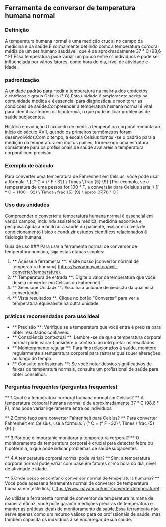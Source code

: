 ## Ferramenta de conversor de temperatura humana normal

### Definição
A temperatura humana normal é uma medição crucial no campo da medicina e da saúde.É normalmente definido como a temperatura corporal média de um ser humano saudável, que é de aproximadamente 37 ° C (98,6 ° F).Essa temperatura pode variar um pouco entre os indivíduos e pode ser influenciada por vários fatores, como hora do dia, nível de atividade e idade.

### padronização
A unidade padrão para medir a temperatura na maioria dos contextos científicos é graus Celsius (° C).Esta unidade é amplamente aceita na comunidade médica e é essencial para diagnosticar e monitorar as condições de saúde.Compreender a temperatura humana normal é vital para identificar febres ou hipotermia, o que pode indicar problemas de saúde subjacentes.

História e evolução
O conceito de medir a temperatura corporal remonta ao início do século XVII, quando os primeiros termômetros foram desenvolvidos.Com o tempo, a escala Celsius tornou -se o padrão para a medição da temperatura em muitos países, fornecendo uma estrutura consistente para os profissionais de saúde avaliarem a temperatura corporal com precisão.

### Exemplo de cálculo
Para converter uma temperatura de Fahrenheit em Celsius, você pode usar a fórmula:
\ [[
° C = (° F - 32) \ Times \ frac {5} {9}
\]
Por exemplo, se a temperatura de uma pessoa for 100 ° F, a conversão para Celsius seria:
\ [[
° C = (100 - 32) \ Times \ frac {5} {9} \ aprox 37,78 ° C
\]

### Uso das unidades
Compreender e converter a temperatura humana normal é essencial em vários campos, incluindo assistência médica, medicina esportiva e pesquisa.Ajuda a monitorar a saúde do paciente, avaliar os níveis de condicionamento físico e conduzir estudos científicos relacionados à fisiologia humana.

Guia de uso ###
Para usar a ferramenta normal de conversor de temperatura humana, siga estas etapas simples:
1. ** Acesse a ferramenta **: Visite nosso [conversor normal de temperatura humana] (https://www.inayam.co/unit-converter/temperature).
2. ** Temperatura de entrada **: Digite o valor da temperatura que você deseja converter em Celsius ou Fahrenheit.
3. ** Selecione Unidade **: Escolha a unidade de medição da qual está convertendo.
4. ** Vista resultados **: Clique no botão "Converter" para ver a temperatura equivalente na outra unidade.

### práticas recomendadas para uso ideal
- ** Precisão **: Verifique se a temperatura que você entra é precisa para obter resultados confiáveis.
- ** Consciência contextual **: Lembre -se de que a temperatura corporal normal pode variar;Considere o contexto ao interpretar os resultados.
- ** Monitoramento regular **: Para fins relacionados à saúde, monitore regularmente a temperatura corporal para rastrear quaisquer alterações ao longo do tempo.
- ** Consulte profissionais **: Se você notar desvios significativos de faixas de temperatura normais, consulte um profissional de saúde para obter conselhos.

### Perguntas frequentes (perguntas frequentes)

** 1.Qual é a temperatura corporal humana normal em Celsius? **
A temperatura corporal humana normal é de aproximadamente 37 ° C (98,6 ° F), mas pode variar ligeiramente entre os indivíduos.

** 2.Como faço para converter Fahrenheit para Celsius? **
Para converter Fahrenheit em Celsius, use a fórmula: \ (° C = (° F - 32) \ Times \ frac {5} {9} \).

** 3.Por que é importante monitorar a temperatura corporal? **
O monitoramento da temperatura corporal é crucial para detectar febre ou hipotermia, o que pode indicar problemas de saúde subjacentes.

** 4.A temperatura corporal normal pode variar? **
Sim, a temperatura corporal normal pode variar com base em fatores como hora do dia, nível de atividade e idade.

** 5.Onde posso encontrar o conversor normal de temperatura humana? **
Você pode acessar a ferramenta normal de conversor de temperatura humana em [este link] (https://www.inayam.co/unit-converter/temperature).

Ao utilizar a ferramenta normal de conversor de temperatura humana de maneira eficaz, você pode garantir medições precisas de temperatura e manter as práticas ideais de monitoramento da saúde.Essa ferramenta não serve apenas como um recurso valioso para os profissionais de saúde, mas também capacita os indivíduos a se encarregar de sua saúde.